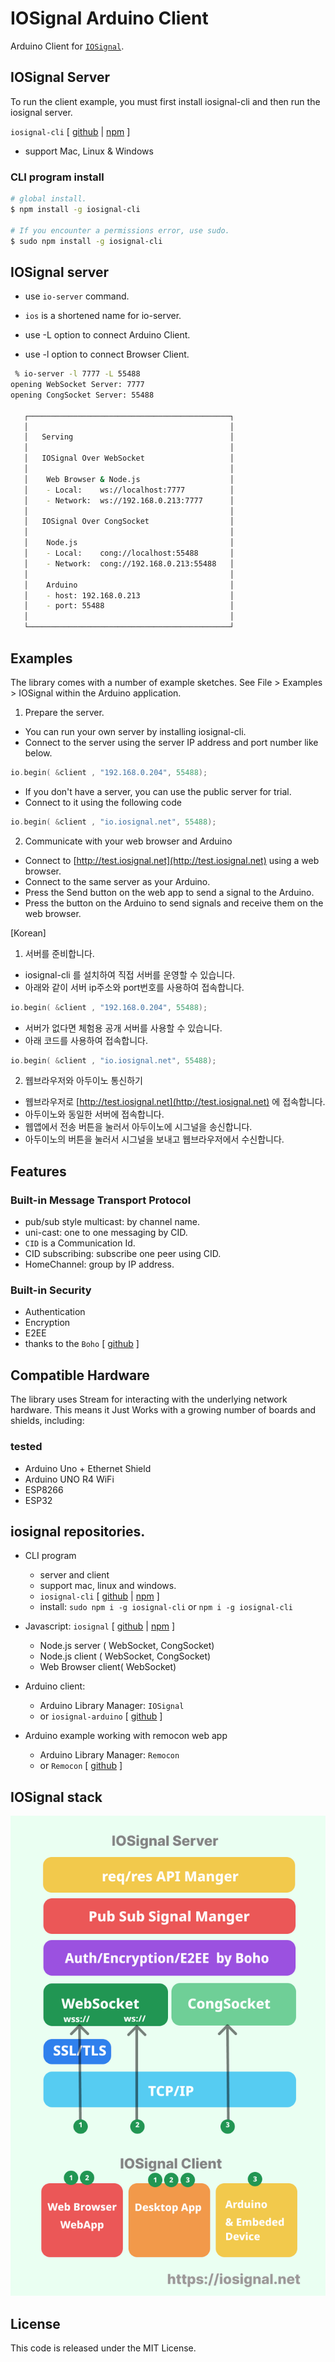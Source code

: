 # IOSignal Arduino Client

Arduino Client for [`IOSignal`](https://github.com/remocons/iosignal).


## IOSignal Server

To run the client example, you must first install iosignal-cli and then run the iosignal server.

 `iosignal-cli` [ [github](https://github.com/remocons/iosignal-cli) | [npm](https://www.npmjs.com/package/iosignal-cli) ]
 - support Mac, Linux & Windows


### CLI program install
```sh
# global install.
$ npm install -g iosignal-cli

# If you encounter a permissions error, use sudo.
$ sudo npm install -g iosignal-cli

```
## IOSignal server

- use `io-server` command.
- `ios` is a shortened name for io-server.

- use -L option to connect Arduino Client.
- use -l option to connect Browser Client.

```sh
 % io-server -l 7777 -L 55488
opening WebSocket Server: 7777
opening CongSocket Server: 55488

   ┌─────────────────────────────────────────────┐
   │                                             │
   │   Serving                                   │
   │                                             │
   │   IOSignal Over WebSocket                   │
   │                                             │
   │    Web Browser & Node.js                    │
   │    - Local:    ws://localhost:7777          │
   │    - Network:  ws://192.168.0.213:7777      │
   │                                             │
   │   IOSignal Over CongSocket                  │
   │                                             │
   │    Node.js                                  │
   │    - Local:    cong://localhost:55488       │
   │    - Network:  cong://192.168.0.213:55488   │
   │                                             │
   │    Arduino                                  │
   │    - host: 192.168.0.213                    │
   │    - port: 55488                            │
   │                                             │
   └─────────────────────────────────────────────┘

```

## Examples

The library comes with a number of example sketches. See File > Examples > IOSignal
within the Arduino application.

1. Prepare the server.
- You can run your own server by installing iosignal-cli.
- Connect to the server using the server IP address and port number like below.
```c
io.begin( &client , "192.168.0.204", 55488);
```
- If you don't have a server, you can use the public server for trial.
- Connect to it using the following code
```c
io.begin( &client , "io.iosignal.net", 55488);
```
2. Communicate with your web browser and Arduino

- Connect to [http://test.iosignal.net](http://test.iosignal.net) using a web browser.
- Connect to the same server as your Arduino.
- Press the Send button on the web app to send a signal to the Arduino.
- Press the button on the Arduino to send signals and receive them on the web browser.

[Korean] 
1. 서버를 준비합니다.
- iosignal-cli 를 설치하여 직접 서버를 운영할 수 있습니다.
- 아래와 같이 서버 ip주소와  port번호를 사용하여 접속합니다.
```c
io.begin( &client , "192.168.0.204", 55488);
```
- 서버가 없다면 체험용 공개 서버를 사용할 수 있습니다.
- 아래 코드를 사용하여 접속합니다.
```c
io.begin( &client , "io.iosignal.net", 55488);
```
2. 웹브라우저와 아두이노 통신하기

- 웹브라우저로 [http://test.iosignal.net](http://test.iosignal.net) 에 접속합니다.
- 아두이노와 동일한 서버에 접속합니다.
- 웹앱에서 전송 버튼을 눌러서 아두이노에 시그널을 송신합니다.
- 아두이노의 버튼을 눌러서 시그널을 보내고 웹브라우저에서 수신합니다.



## Features

### Built-in Message Transport Protocol
- pub/sub style multicast: by channel name.
- uni-cast: one to one messaging by CID.
- `CID` is a Communication Id.
- CID subscribing: subscribe one peer using CID.
- HomeChannel: group by IP address.

### Built-in Security
- Authentication
- Encryption
- E2EE
- thanks to the `Boho` [ [github](https://github.com/remocons/boho-arduino) ]


## Compatible Hardware

The library uses Stream for interacting with the
underlying network hardware. This means it Just Works with a growing number of
boards and shields, including:

### tested
 - Arduino Uno + Ethernet Shield
 - Arduino UNO R4 WiFi
 - ESP8266
 - ESP32


## iosignal repositories.

- CLI program 
  - server and client
  - support mac, linux and windows.
  - `iosignal-cli` [ [github](https://github.com/remocons/iosignal-cli) | [npm](https://www.npmjs.com/package/iosignal-cli) ]
  - install: `sudo npm i -g iosignal-cli` or  `npm i -g iosignal-cli`  

- Javascript: `iosignal` [ [github](https://github.com/remocons/iosignal) | [npm](https://www.npmjs.com/package/iosignal) ]
  - Node.js server ( WebSocket, CongSocket)
  - Node.js client ( WebSocket, CongSocket)
  - Web Browser client( WebSocket)

- Arduino client: 
  - Arduino Library Manager: `IOSignal`
  - or `iosignal-arduino` [ [github](https://github.com/remocons/iosignal-arduino) ]

- Arduino example working with remocon web app
  - Arduino Library Manager: `Remocon`
  - or `Remocon` [ [github](https://github.com/remocons/remocon-arduino) ]


## IOSignal stack

![IOSignal](./img/iosignal_stack.png)

## License

This code is released under the MIT License.